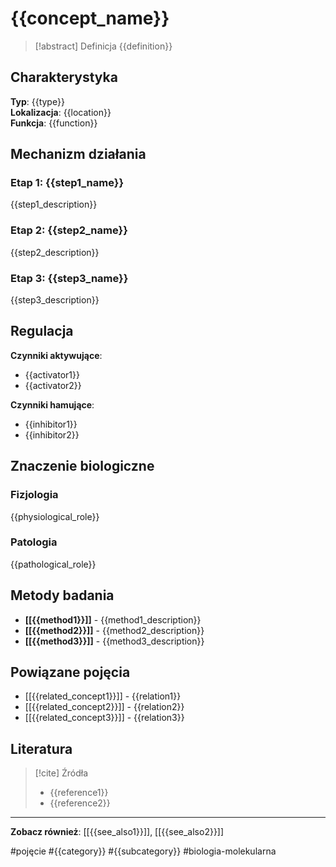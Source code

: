# {{concept_name}}

> [!abstract] Definicja
> {{definition}}

## Charakterystyka

**Typ**: {{type}}  
**Lokalizacja**: {{location}}  
**Funkcja**: {{function}}

## Mechanizm działania

### Etap 1: {{step1_name}}
{{step1_description}}

### Etap 2: {{step2_name}}
{{step2_description}}

### Etap 3: {{step3_name}}
{{step3_description}}

## Regulacja

**Czynniki aktywujące**:
- {{activator1}}
- {{activator2}}

**Czynniki hamujące**:
- {{inhibitor1}}
- {{inhibitor2}}

## Znaczenie biologiczne

### Fizjologia
{{physiological_role}}

### Patologia
{{pathological_role}}

## Metody badania

- **[[{{method1}}]]** - {{method1_description}}
- **[[{{method2}}]]** - {{method2_description}}
- **[[{{method3}}]]** - {{method3_description}}

## Powiązane pojęcia

- [[{{related_concept1}}]] - {{relation1}}
- [[{{related_concept2}}]] - {{relation2}}
- [[{{related_concept3}}]] - {{relation3}}

## Literatura

> [!cite] Źródła
> - {{reference1}}
> - {{reference2}}

---

**Zobacz również**: [[{{see_also1}}]], [[{{see_also2}}]]

#pojęcie #{{category}} #{{subcategory}} #biologia-molekularna